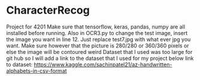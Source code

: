 # CharacterRecog
Project for 4201
Make sure that tensorflow, keras, pandas, numpy are all installed before running.
Also in OCR3.py to change the test image, insert the image you want in line 12. Just replace test7.jpg with what ever jpg you want. Make sure however that the picture is 280/280 or 360/360 pixels or else the image will be contoured weird
Dataset that I used was too large for git hub so I will add a link to the dataset that I used for my project below
link to dataset: https://www.kaggle.com/sachinpatel21/az-handwritten-alphabets-in-csv-format
